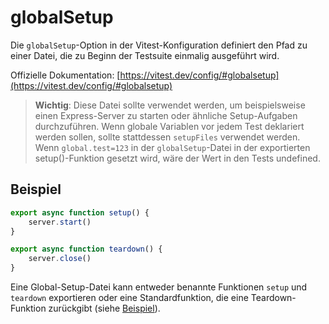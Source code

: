 # globalSetup

Die `globalSetup`-Option in der Vitest-Konfiguration definiert den Pfad zu einer Datei, die zu Beginn der Testsuite einmalig ausgeführt wird.

Offizielle Dokumentation: [https://vitest.dev/config/#globalsetup](https://vitest.dev/config/#globalsetup)

> **Wichtig**: Diese Datei sollte verwendet werden, um beispielsweise einen Express-Server zu starten oder ähnliche Setup-Aufgaben durchzuführen. Wenn globale Variablen vor jedem Test deklariert werden sollen, sollte stattdessen `setupFiles` verwendet werden. Wenn `global.test=123` in der `globalSetup`-Datei in der exportierten setup()-Funktion gesetzt wird, wäre der Wert in den Tests undefined.

## Beispiel

```typescript
export async function setup() {
    server.start()
}

export async function teardown() {
    server.close()
}
```

Eine Global-Setup-Datei kann entweder benannte Funktionen `setup` und `teardown` exportieren oder eine Standardfunktion, die eine Teardown-Funktion zurückgibt (siehe [Beispiel](https://github.com/vitest-dev/vitest/blob/main/test/global-setup/vitest.config.ts)). 